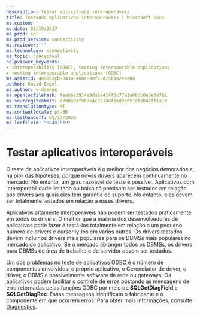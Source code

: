 ```yaml
---
description: Testar aplicativos interoperáveis
title: Testando aplicativos interoperáveis | Microsoft Docs
ms.custom: ''
ms.date: 01/19/2017
ms.prod: sql
ms.prod_service: connectivity
ms.reviewer: ''
ms.technology: connectivity
ms.topic: conceptual
helpviewer_keywords:
- interoperability [ODBC], testing interoperable applications
- testing interoperable applications [ODBC]
ms.assetid: 489083cb-8430-40be-9ef2-d75b9a2eea88
author: David-Engel
ms.author: v-daenge
ms.openlocfilehash: feebbe5914e9da1e414f5c77a1a69bc0a6e0e7b1
ms.sourcegitcommit: e700497f962e4c2274df16d9e651059b42ff1a10
ms.translationtype: MT
ms.contentlocale: pt-BR
ms.lasthandoff: 08/17/2020
ms.locfileid: "88487519"
---
```

# <a name="testing-interoperable-applications"></a>Testar aplicativos interoperáveis
O teste de aplicativos interoperáveis é o melhor dos negócios demorados e, na pior das hipóteses, porque novos drivers aparecem continuamente no mercado. No entanto, um grau razoável de teste é possível. Aplicativos com interoperabilidade limitada ou baixa só precisam ser testados em relação aos drivers aos quais eles têm garantia de suporte. No entanto, eles devem ser totalmente testados em relação a esses drivers.  
  
 Aplicativos altamente interoperáveis não podem ser testados praticamente em todos os drivers. O melhor que a maioria dos desenvolvedores de aplicativos pode fazer é testá-los totalmente em relação a um pequeno número de drivers e cursorily-los em vários outros. Os drivers testados devem incluir os drivers mais populares para os DBMSs mais populares no mercado do aplicativo; Se o mercado abranger todos os DBMSs, os drivers para DBMSs de área de trabalho e de servidor devem ser testados.  
  
 Um dos problemas no teste de aplicativos ODBC é o número de componentes envolvidos: o próprio aplicativo, o Gerenciador de driver, o driver, o DBMS e possivelmente software de rede ou gateways. Os aplicativos podem facilitar o controle de erros postando as mensagens de erro retornadas pelas funções ODBC por meio de **SQLGetDiagField** e **SQLGetDiagRec**. Essas mensagens identificam o fabricante e o componente em que ocorrem erros. Para obter mais informações, consulte [Diagnostics](../../../odbc/reference/develop-app/diagnostics.md).
